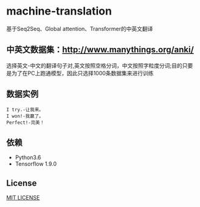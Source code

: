 # machine-translation
基于Seq2Seq、Global attention、Transformer的中英文翻译

## 中英文数据集：http://www.manythings.org/anki/
选择英文-中文的翻译句子对,英文按照空格分词，中文按照字粒度分词;目的只要是为了在PC上跑通模型，因此只选择1000条数据集来进行训练

## 数据实例
    I try.-让我来。
    I won!-我赢了。
    Perfect!-完美！
    
## 依赖
* Python3.6
* Tensorflow 1.9.0
    
## License
[MIT LICENSE](LICENSE)
